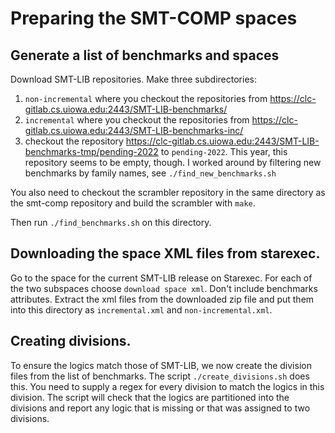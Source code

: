 # Preparing the SMT-COMP spaces

## Generate a list of benchmarks and spaces

Download SMT-LIB repositories.  Make three subdirectories:

1. `non-incremental` where you checkout the repositories from
    https://clc-gitlab.cs.uiowa.edu:2443/SMT-LIB-benchmarks/
2. `incremental` where you checkout the repositories from
    https://clc-gitlab.cs.uiowa.edu:2443/SMT-LIB-benchmarks-inc/
3. checkout the repository
    https://clc-gitlab.cs.uiowa.edu:2443/SMT-LIB-benchmarks-tmp/pending-2022
   to `pending-2022`. This year, this repository seems to be empty, though.
   I worked around by filtering new benchmarks by family names,
   see `./find_new_benchmarks.sh`

You also need to checkout the scrambler repository in the same directory
as the smt-comp repository and build the scrambler with `make`.

Then run `./find_benchmarks.sh` on this directory. 

## Downloading the space XML files from starexec.

Go to the space for the current SMT-LIB release on Starexec.  For each
of the two subspaces choose `download space xml`.  Don't include benchmarks
attributes.  Extract the xml files from the downloaded zip file and put
them into this directory as `incremental.xml` and 
`non-incremental.xml`.

## Creating divisions.

To ensure the logics match those of SMT-LIB, we now create the division
files from the list of benchmarks.  The script `./create_divisions.sh`
does this.  You need to supply a regex for every division to match the
logics in this division.  The script will check that the logics are 
partitioned into the divisions and report any logic that is missing or
that was assigned to two divisions.
